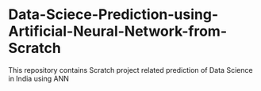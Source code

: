 # Data-Sciece-Prediction-using-Artificial-Neural-Network-from-Scratch
This repository contains Scratch project related prediction of Data Science in India using ANN
